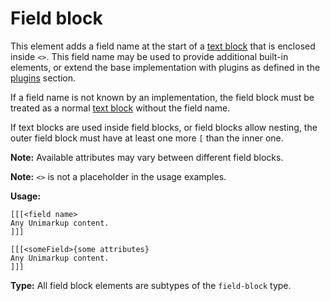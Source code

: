 # Field block

This element adds a field name at the start of a [text block](/markup/blocks/enclosed/text-block.md) that is enclosed inside `<>`.
This field name may be used to provide additional built-in elements, or extend the base implementation with plugins as defined in the [plugins](/addons/plugins/README.md) section.

If a field name is not known by an implementation, the field block
must be treated as a normal [text block](/markup/blocks/enclosed/text-block.md) without the field name.

If text blocks are used inside field blocks, or field blocks allow nesting, the outer field block must have at least one more `[` than the inner one.

**Note:** Available attributes may vary between different field blocks.

**Note:** `<>` is not a placeholder in the usage examples.

**Usage:**

```
[[[<field name>
Any Unimarkup content.
]]]

[[[<someField>{some attributes}
Any Unimarkup content.
]]]
```

**Type:** All field block elements are subtypes of the `field-block` type.
